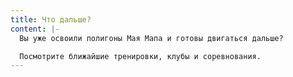 ```yaml
---
title: Что дальше?
content: |-
  Вы уже освоили полигоны Мая Мапа и готовы двигаться дальше?

  Посмотрите ближайшие тренировки, клубы и соревнования.
---
```

